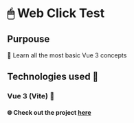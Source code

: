 # 🖱 Web Click Test

## Purpouse

📖 Learn all the most basic Vue 3 concepts 

## Technologies used 📘

### Vue 3 (Vite) 🧪

#### 🌐 Check out the project [here](https://web-click-test.vercel.app/) 
